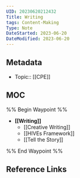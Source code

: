 ```yaml
---
UID: 20230620212432 
Title: Writing
tags: Content-Making 
Type: Note
DateStarted: 2023-06-20
DateModified: 2023-06-20
---
```

## Metadata
- Topic:: [[CPE]]
## MOC
%% Begin Waypoint %%
- **[[Writing]]**
	- [[Creative Writing]]
	- [[HIVEs Framework]]
	- [[Tell the Story]]

%% End Waypoint %%
## Reference Links